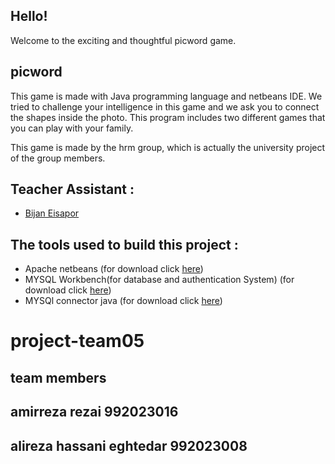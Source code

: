 
## Hello!
Welcome to the exciting and thoughtful picword game.
## picword
This game is made with Java programming language and netbeans IDE.
We tried to challenge your intelligence in this game and we ask you to connect the shapes inside the photo.
This program includes two different games that you can play with your family.

This game is made by the hrm group, which is actually the university project of the group members.

## Teacher Assistant :
+ [Bijan Eisapor](https://github.com/BijanKHU)

## The tools used to build this project :
+ Apache netbeans  (for download click [here](https://netbeans.apache.org/download/index.html))
+ MYSQL Workbench(for database and authentication System) (for download click [here](https://dev.mysql.com/downloads/workbench/))
+ MYSQl connector java (for download click [here](https://search.maven.org/artifact/mysql/mysql-connector-java/8.0.24/jar))



# project-team05

team members 
---
## amirreza rezai 992023016
## alireza hassani eghtedar 992023008
